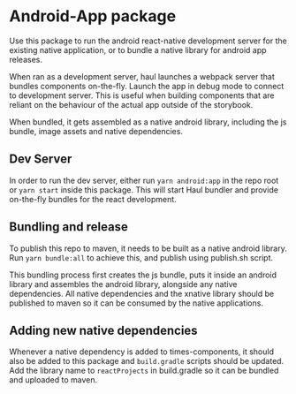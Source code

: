 # Android-App package

Use this package to run the android react-native development server for the
existing native application, or to bundle a native library for android app
releases.

When ran as a development server, haul launches a webpack server that bundles
components on-the-fly. Launch the app in debug mode to connect to development
server. This is useful when building components that are reliant on the
behaviour of the actual app outside of the storybook.

When bundled, it gets assembled as a native android library, including the js
bundle, image assets and native dependencies.

## Dev Server

In order to run the dev server, either run `yarn android:app` in the repo root
or `yarn start` inside this package. This will start Haul bundler and provide
on-the-fly bundles for the react development.

## Bundling and release

To publish this repo to maven, it needs to be built as a native android library.
Run `yarn bundle:all` to achieve this, and publish using publish.sh script.

This bundling process first creates the js bundle, puts it inside an android
library and assembles the android library, alongside any native dependencies.
All native dependencies and the xnative library should be published to maven so
it can be consumed by the native applications.

## Adding new native dependencies

Whenever a native dependency is added to times-components, it should also be
added to this package and `build.gradle` scripts should be updated. Add the
library name to `reactProjects` in build.gradle so it can be bundled and
uploaded to maven.
